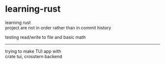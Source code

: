 # learning-rust
learning rust </br>
project are not in order rather than in commit history </br>

testing read/write to file and basic math
______________________________________________________________

trying to make TUI app with </br>
crate tui, crosstern backend 